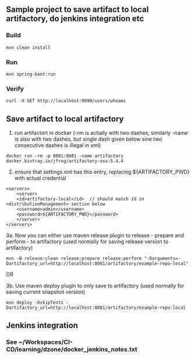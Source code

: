 ## Sample project to save artifact to local artifactory, do jenkins integration etc

### Build
`mvn clean install`

### Run
`mvn spring-boot:run`

### Verify
`curl -X GET http://localhost:9090/users/whoami`



## Save artifact to local artifactory

1. run artifactort in docker (-rm is actially with two dashes, similarly -name is also with two dashes, but single dash given below sine two consecutive dashes is illegal in xml)

```
docker run -rm -p 8081:8081 -name artifactory docker.bintray.io/jfrog/artifactory-oss:5.4.4
```



2. ensure that settings.xml has this entry, replacing ${ARTIFACTORY_PWD} with actual credential
```
<servers>
	<server>
	<id>artifactory-local</id>  // should match id in <distributionManagement> section below
	<username>admin</username>
	<password>${ARTIFACTORY_PWD}</password>
	</server>
</servers>
```

3a. Now you can either use maven release plugin to release - prepare and perform - to artifactory (used normally for saving release version to artifactory)
```
mvn -B release:clean release:prepare release:perform "-Darguments=-Dartifactory_url=http://localhost:8081/artifactory/example-repo-local"  
```

OR

3b. Use maven deploy plugin to only save to artifactory (used normally for saving current snapshot version)
```
mvn deploy -DskipTests -Dartifactory_url=http://localhost:8081/artifactory/example-repo-local
```



## Jenkins integration
### See ~/Workspaces/CI-CD/learning/dzone/docker_jenkins_notes.txt
